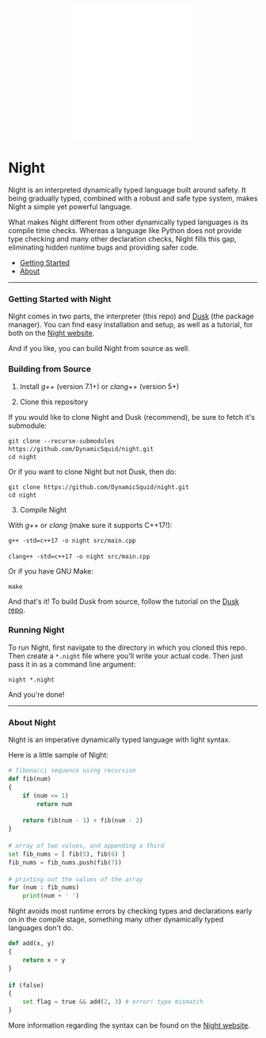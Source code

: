 <p align="center">
  <img src="https://github.com/DynamicSquid/night/blob/master/docs/media/night-logo-black.png"/>
</p>

# Night

Night is an interpreted dynamically typed language built around safety. It being gradually typed, combined with a robust and safe type system, makes Night a simple yet powerful language.

What makes Night different from other dynamically typed languages is its compile time checks. Whereas a language like Python does not provide type checking and many other declaration checks, Night fills this gap, eliminating hidden runtime bugs and providing safer code.

* [Getting Started](#getting-started-with-night)
* [About](#about-night)

---

### Getting Started with Night

Night comes in two parts, the interpreter (this repo) and [Dusk](https://github.com/firefish111/dusk) (the package manager). You can find easy installation and setup, as well as a tutorial, for both on the [Night website](https://github.com/DynamicSquid/night).

And if you like, you can build Night from source as well.

### Building from Source

1. Install *g++* (version 7.1+) or *clang++* (version 5+)

2. Clone this repository

If you would like to clone Night and Dusk (recommend), be sure to fetch it's submodule:

```
git clone --recurse-submodules https://github.com/DynamicSquid/night.git
cd night
```

Or if you want to clone Night but not Dusk, then do:

```
git clone https://github.com/DynamicSquid/night.git
cd night
```

3. Compile Night

With *g++* or *clang* (make sure it supports C++17!):

```
g++ -std=c++17 -o night src/main.cpp

clang++ -std=c++17 -o night src/main.cpp
```

Or if you have GNU Make:

```
make
```

And that's it! To build Dusk from source, follow the tutorial on the [Dusk repo](https://github.com/firefish111/dusk).

### Running Night

To run Night, first navigate to the directory in which you cloned this repo. Then create a `*.night` file where you'll write your actual code. Then just pass it in as a command line argument:

```
night *.night
```

And you're done!

---

### About Night

Night is an imperative dynamically typed language with light syntax.

Here is a little sample of Night:

```py
# fibonacci sequence using recursion
def fib(num)
{
    if (num <= 1)
        return num

    return fib(num - 1) + fib(num - 2)
}

# array of two values, and appending a third
set fib_nums = [ fib(5), fib(6) ]
fib_nums = fib_nums.push(fib(7))

# printing out the values of the array
for (num : fib_nums)
    print(num + ' ')
```

Night avoids most runtime errors by checking types and declarations early on in the compile stage, something many other dynamically typed languages don't do.

```py
def add(x, y)
{
    return x + y
}

if (false)
{
    set flag = true && add(2, 3) # error! type mismatch
}
```

More information regarding the syntax can be found on the [Night website](http://night.dynamicsquid.repl.co/).
